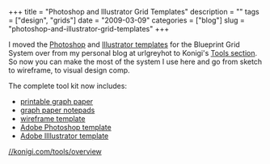 +++
title = "Photoshop and Illustrator Grid Templates"
description = ""
tags = ["design", "grids"]
date = "2009-03-09"
categories = ["blog"]
slug = "photoshop-and-illustrator-grid-templates"
+++



<p>I moved the <a href="../tools/photoshop-template-blueprint-css-comps.html">Photoshop</a> and <a href="../tools/illustrator-template-blueprint-css-comps.html">Illustrator templates</a> for the Blueprint Grid System over from my personal blog at urlgreyhot to Konigi's <a href="../tools/overview.html">Tools section</a>. So now you can make the most of the system I use here and go from sketch to wireframe, to visual design comp.</p>
<p>The complete tool kit now includes: </p>
<ul>
<li><a href="../tools/graph-paper.html">printable graph paper</a>
<li><a href="http://shop.konigi.com/?q=store">graph paper notepads</a></li>
<li><a href="../tools/omnigraffle-ux-template.html">wireframe template</a></li>
<li><a href="../tools/photoshop-template-blueprint-css-comps.html">Adobe Photoshop template</a></li>
<li><a href="../tools/illustrator-template-blueprint-css-comps.html">Adobe Illlustrator template</a></li>
</ul>
    
  <a href="../tools/overview.html">//konigi.com/tools/overview</a>

